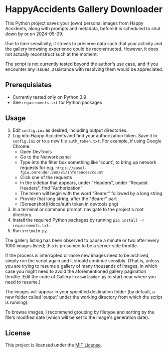 # HappyAccidents Gallery Downloader

This Python project saves your (own) personal images from Happy Accidents, along with prompts and metadata, before it is scheduled to shut down by or on 2024-05-09.

Due to time sensitivity, it strives to preserve data such that your activity and the gallery browsing experience could be reconstructed. However, it does not actually reconstruct such at the moment.

The script is not currently tested beyond the author's use case, and if you encounter any issues, assistance with resolving them would be appreciated.

## Prerequisiates
- Currently tested only on Python 3.9
- See `requirements.txt` for Python packages

## Usage
1. Edit `config.ini` as desired, including output directories.
2. Log into Happy Accidents and find your authorization token. Save it in `config.ini` or to a new file `auth_token.txt`. For example, if using Google Chrome:
    - Open DevTools
    - Go to the Network panel
    - Type into the filter box something like 'count', to bring up network requests for e.g. `https://easel-fgiw.onrender.com/v1/inferences/count`
    - Click one of the requests
    - In the sidebar that appears, under "Headers", under "Request Headers", find "Authorization"
    - The token will begin with the word "Bearer" followed by a long string
    - Provide that long string, after the "Bearer" part
    - [Screenshot](/docs/auth token in devtools.png)
3. In a terminal or command prompt, navigate to the project's root directory.
4. Install the required Python packages by running `pip install -r requirements.txt`.
5. Run `src\main.py`.

The gallery listing has been observed to pause a minute or two after every 1000 images listed; this is presumed to be a server-side throttle.

If the process is interrupted or more new images need to be archived, simply run the script again and it should continue sensibly. (That is, unless you are trying to resume a gallery of many thousands of images, in which case you might need to avoid the aforementioned gallery pagination throttle. Edit the code of Gallery in `downloader.py` to start near where you need to resume.)

The images will appear in your specified destination folder (by default, a new folder called 'output' under the working directory from which the script is running).

To browse images, I recommend grouping by filetype and sorting by the file's modified date (which will be set to the image's generation date).

## License

This project is licensed under the [MIT License](LICENSE).
